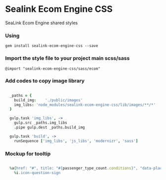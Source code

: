 # Sealink Ecom Engine CSS

SeaLink Ecom Engine shared styles


### Using

    gem install sealink-ecom-engine-css --save


### Import the style file to your project main scss/sass

    @import "sealink-ecom-engine-css/sass/ecom"


### Add codes to copy image library

```coffee

  _paths = {
    build_img:    './public/images'
    img_libs: 'node_modules/sealink-ecom-engine-css/lib/images/**/*'
  }

  gulp.task 'img_libs', ->
    gulp.src _paths.img_libs
    .pipe gulp.dest _paths.build_img

  gulp.task 'build', ->
    runSequence ['img_libs', 'js_libs', 'modernizr', 'sass']
```

### Mockup for tooltip

```ruby

  %a{href: "#", title: "#{passenger_type_count.conditions}", "data-placement":"bottom",  "data-toggle":"tooltip"}
    %i.icon-question-sign
```